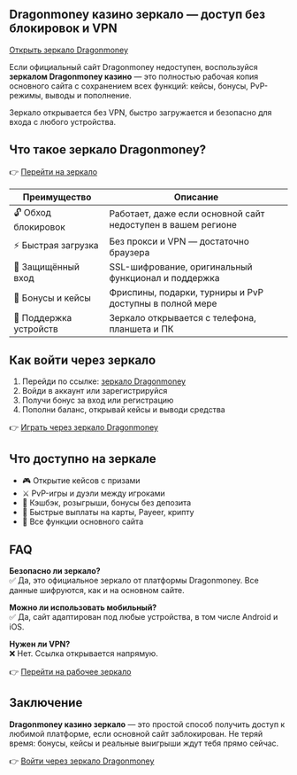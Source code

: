 ## Dragonmoney казино зеркало — доступ без блокировок и VPN  
[Открыть зеркало Dragonmoney](https://drg.so/ff0b01f78)

Если официальный сайт Dragonmoney недоступен, воспользуйся **зеркалом Dragonmoney казино** — это полностью рабочая копия основного сайта с сохранением всех функций: кейсы, бонусы, PvP-режимы, выводы и пополнение.

Зеркало открывается без VPN, быстро загружается и безопасно для входа с любого устройства.

## Что такое зеркало Dragonmoney?

👉 [Перейти на зеркало](https://drg.so/ff0b01f78)

| Преимущество          | Описание                                                                 |
|------------------------|--------------------------------------------------------------------------|
| 🔓 Обход блокировок    | Работает, даже если основной сайт недоступен в вашем регионе             |
| ⚡ Быстрая загрузка     | Без прокси и VPN — достаточно браузера                                   |
| 🔐 Защищённый вход      | SSL-шифрование, оригинальный функционал и поддержка                     |
| 🎁 Бонусы и кейсы      | Фриспины, подарки, турниры и PvP доступны в полной мере                 |
| 📱 Поддержка устройств | Зеркало открывается с телефона, планшета и ПК                           |

## Как войти через зеркало

1. Перейди по ссылке: [зеркало Dragonmoney](https://drg.so/ff0b01f78)  
2. Войди в аккаунт или зарегистрируйся  
3. Получи бонус за вход или регистрацию  
4. Пополни баланс, открывай кейсы и выводи средства

👉 [Играть через зеркало Dragonmoney](https://drg.so/ff0b01f78)

## Что доступно на зеркале

- 🎮 Открытие кейсов с призами  
- ⚔️ PvP-игры и дуэли между игроками  
- 🎁 Кэшбэк, розыгрыши, бонусы без депозита  
- 🧾 Быстрые выплаты на карты, Payeer, крипту  
- 🔄 Все функции основного сайта

## FAQ

**Безопасно ли зеркало?**  
✅ Да, это официальное зеркало от платформы Dragonmoney. Все данные шифруются, как и на основном сайте.

**Можно ли использовать мобильный?**  
✅ Да, сайт адаптирован под любые устройства, в том числе Android и iOS.

**Нужен ли VPN?**  
❌ Нет. Ссылка открывается напрямую.

👉 [Перейти на рабочее зеркало](https://drg.so/ff0b01f78)

## Заключение

**Dragonmoney казино зеркало** — это простой способ получить доступ к любимой платформе, если основной сайт заблокирован. Не теряй время: бонусы, кейсы и реальные выигрыши ждут тебя прямо сейчас.

👉 [Войти через зеркало Dragonmoney](https://drg.so/ff0b01f78)
